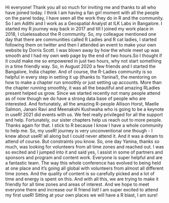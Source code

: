 Hi everyone! Thank you all so much for inviting me and thanks to all who have joined today. I think I am having a fan girl moment with all the people on the panel today, I have   seen   all   the   work   they   do   in   R   and   the   community. So I am Adithi and I work as a Geospatial Analyst at ILK Labs in Bangalore. I started my R journey way back in 2017 and till I joined my work place in 2018, I cluelessabout the R community. So, my colleague mentioned one day that there are communities called R Ladies and R cat ladies, I started following them on twitter and then I attended an event to make your own website by Dorris Scott. I was blown away by how the whole meet up was smooth and I had my own web page by the end of two hours.So I thought if it could make me so empowered in just two hours, why not start something in a time friendly way. So, in August 2020 a few friends and I started the Bangalore, India chapter. And of course, the R-Ladies community is so helpful in every step in setting it up (thanks to Yanina!), the mentoring on how to make a chapter run smoothly or just setting up accounts. More than the chapter running smoothly, it was all the beautiful and amazing RLadies present helped us grow. Since we started recently not many people attend as of now though we do have a strong data base of people who are interested. And fortunately, all the amazing R-people Allison Horst, Maelle Salmon, Janani Ravi and Meenakshi Kushwaha who is going to be a keynote in useR! 2021 did events with us. We feel really privileged for all the support and help. Fortunately, our sister chapters help us reach out to more people. Thanks again for that. I stick to R because I know I have a whole community to help me. So, my useR! journey is very unconventional one though - I knew about useR! all along but I could never attend it. And it was a dream to attend of course. But constraints you know. So, one day Yanina, thanks so much, was looking for volunteers from all time zones and reached out. I was so excited and I jumped into it and said yes, I assist in some of partners and sponsors and program and content work. Everyone is super helpful and are a fantastic team. The way this whole conference has evolved to being held at one place and it’s going all global with volunteers from almost all different time zones. And the quality of content is so carefully picked and a lot of time and energy is spent on this. And with all this, we are trying to make it friendly for all time zones and areas of interest. And we hope to meet everyone there and increase our R friend list! I am super excited to attend my first useR! Sitting at your own places we will have a R blast, I am sure!
